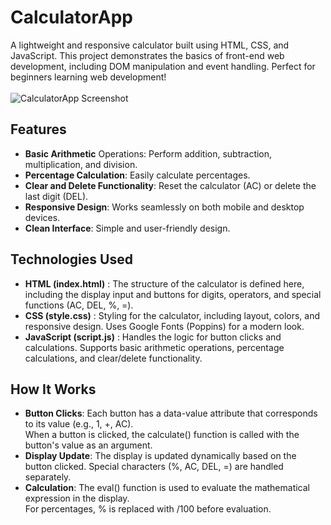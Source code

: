# CalculatorApp
A lightweight and responsive calculator built using HTML, CSS, and JavaScript. This project demonstrates the basics of front-end web development, including DOM manipulation and event handling. Perfect for beginners learning web development!</br></br>
![CalculatorApp Screenshot](https://github.com/user-attachments/assets/f2fdfce3-4732-42fb-add2-b7f638413825)

## Features</br>
- **Basic Arithmetic** Operations: Perform addition, subtraction, multiplication, and division.
- **Percentage Calculation**: Easily calculate percentages.
- **Clear and Delete Functionality**: Reset the calculator (AC) or delete the last digit (DEL).
- **Responsive Design**: Works seamlessly on both mobile and desktop devices.
- **Clean Interface**: Simple and user-friendly design.

## Technologies Used</br>
- **HTML (index.html)** :
The structure of the calculator is defined here, including the display input and buttons for digits, operators, and special functions (AC, DEL, %, =).
- **CSS (style.css)** :
Styling for the calculator, including layout, colors, and responsive design.
Uses Google Fonts (Poppins) for a modern look.
- **JavaScript (script.js)** :
Handles the logic for button clicks and calculations.
Supports basic arithmetic operations, percentage calculations, and clear/delete functionality.

## How It Works</br>
- **Button Clicks**: Each button has a data-value attribute that corresponds to its value (e.g., 1, +, AC).</br>
When a button is clicked, the calculate() function is called with the button's value as an argument.</br>
- **Display Update**: The display is updated dynamically based on the button clicked.
Special characters (%, AC, DEL, =) are handled separately.</br>
- **Calculation**: The eval() function is used to evaluate the mathematical expression in the display.</br>
For percentages, % is replaced with /100 before evaluation.
